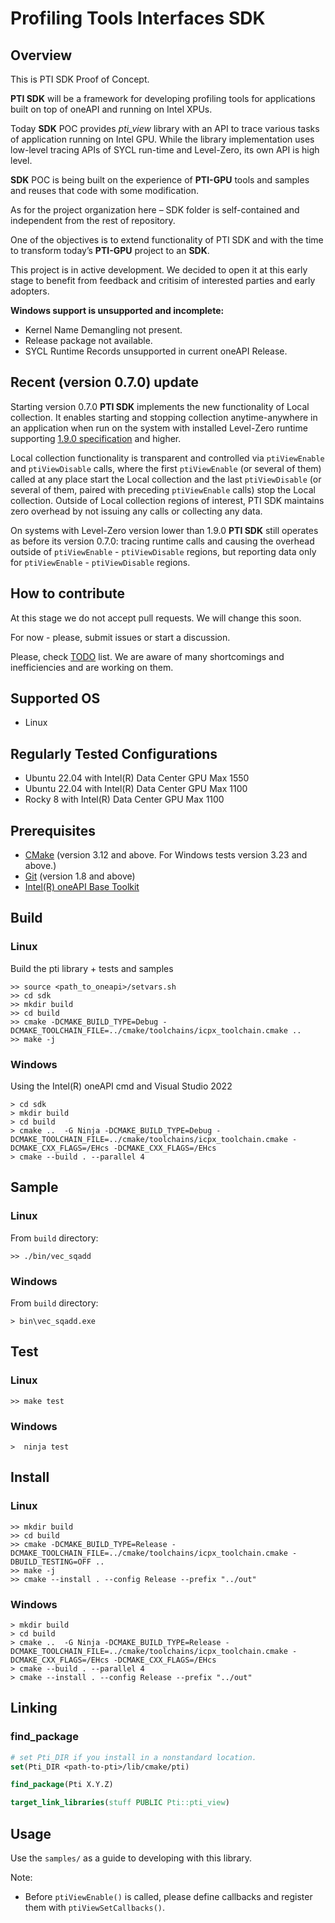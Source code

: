 # Profiling Tools Interfaces SDK

## Overview

This is PTI SDK Proof of Concept.

**PTI SDK** will be a framework for developing profiling tools for applications built on top of oneAPI and running on Intel XPUs.

Today **SDK** POC provides *pti_view* library with an API to trace various tasks of application running on Intel GPU. While the library implementation uses low-level tracing APIs of SYCL run-time and Level-Zero, its own API is  high level.

**SDK** POC is being built on the experience of **PTI-GPU** tools and samples and reuses that code with some modification.

As for the project organization here – SDK folder is self-contained and independent from the rest of repository.

One of the objectives is to extend functionality of PTI SDK and with the time to transform today’s **PTI-GPU** project to an **SDK**.


This project is in active development. We decided to open it at this early stage to benefit from feedback and critisim of interested parties and early adopters.

**Windows support is unsupported and incomplete:**

- Kernel Name Demangling not present.
- Release package not available.
- SYCL Runtime Records unsupported in current oneAPI Release.

## Recent (version 0.7.0) update

Starting version 0.7.0 **PTI SDK** implements the new functionality of Local collection. It enables starting and stopping collection anytime-anywhere in an application when run on the system with installed Level-Zero runtime supporting [1.9.0 specification](https://spec.oneapi.io/releases/index.html#level-zero-v1-9-0) and higher.

Local collection functionality is transparent and controlled via `ptiViewEnable` and `ptiViewDisable` calls, where the first `ptiViewEnable` (or several of them) called at any place start the Local collection and the last `ptiViewDisable` (or several of them, paired with preceding `ptiViewEnable` calls) stop the Local collection.
Outside of Local collection regions of interest, PTI SDK maintains zero overhead by not issuing any calls or collecting any data.

On systems with Level-Zero version lower than 1.9.0 **PTI SDK** still operates as before its version 0.7.0: tracing runtime calls and causing the overhead outside of `ptiViewEnable` - `ptiViewDisable` regions, but reporting data only for `ptiViewEnable` - `ptiViewDisable` regions.

## How to contribute

At this stage we do not accept pull requests. We will change this soon.

For now - please, submit issues or start a discussion.

Please, check [TODO](TODO.md) list. We are aware of many shortcomings and inefficiencies and are working on them.

## Supported OS

- Linux

## Regularly Tested Configurations

- Ubuntu 22.04 with Intel(R) Data Center GPU Max 1550
- Ubuntu 22.04 with Intel(R) Data Center GPU Max 1100
- Rocky 8 with Intel(R) Data Center GPU Max 1100

## Prerequisites

- [CMake](https://cmake.org/) (version 3.12 and above. For Windows tests version 3.23 and above.)
- [Git](https://git-scm.com/) (version 1.8 and above)
- [Intel(R) oneAPI Base Toolkit](https://software.intel.com/content/www/us/en/develop/tools/oneapi/base-toolkit.html)

## Build

### Linux

Build the pti library + tests and samples

```console
>> source <path_to_oneapi>/setvars.sh
>> cd sdk
>> mkdir build
>> cd build
>> cmake -DCMAKE_BUILD_TYPE=Debug -DCMAKE_TOOLCHAIN_FILE=../cmake/toolchains/icpx_toolchain.cmake ..
>> make -j
```

### Windows

Using the Intel(R) oneAPI cmd and Visual Studio 2022

```console
> cd sdk
> mkdir build
> cd build
> cmake ..  -G Ninja -DCMAKE_BUILD_TYPE=Debug -DCMAKE_TOOLCHAIN_FILE=../cmake/toolchains/icpx_toolchain.cmake -DCMAKE_CXX_FLAGS=/EHcs -DCMAKE_CXX_FLAGS=/EHcs
> cmake --build . --parallel 4
```

## Sample

### Linux

From `build` directory:

```console
>> ./bin/vec_sqadd
```

### Windows

From `build` directory:

```console
> bin\vec_sqadd.exe
```

## Test

### Linux

```console
>> make test
```

### Windows

```console
>  ninja test
```

## Install

### Linux

```console
>> mkdir build
>> cd build
>> cmake -DCMAKE_BUILD_TYPE=Release -DCMAKE_TOOLCHAIN_FILE=../cmake/toolchains/icpx_toolchain.cmake -DBUILD_TESTING=OFF ..
>> make -j
>> cmake --install . --config Release --prefix "../out"
```

### Windows

```console
> mkdir build
> cd build
> cmake ..  -G Ninja -DCMAKE_BUILD_TYPE=Release -DCMAKE_TOOLCHAIN_FILE=../cmake/toolchains/icpx_toolchain.cmake -DCMAKE_CXX_FLAGS=/EHcs -DCMAKE_CXX_FLAGS=/EHcs
> cmake --build . --parallel 4
> cmake --install . --config Release --prefix "../out"
```

## Linking

### find_package

```cmake
# set Pti_DIR if you install in a nonstandard location.
set(Pti_DIR <path-to-pti>/lib/cmake/pti)

find_package(Pti X.Y.Z)

target_link_libraries(stuff PUBLIC Pti::pti_view)
```

## Usage

Use the `samples/` as a guide to developing with this library.

Note:

- Before `ptiViewEnable()` is called, please define
callbacks and register them with `ptiViewSetCallbacks()`.
